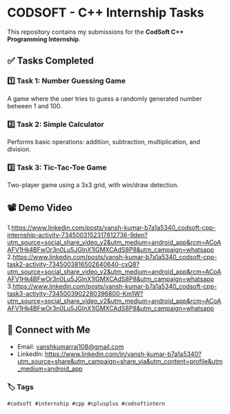 # CODSOFT - C++ Internship Tasks

This repository contains my submissions for the **CodSoft C++ Programming Internship**.


## ✅ Tasks Completed

### 1️⃣ Task 1: Number Guessing Game
A game where the user tries to guess a randomly generated number between 1 and 100.

### 2️⃣ Task 2: Simple Calculator
Performs basic operations: addition, subtraction, multiplication, and division.

### 3️⃣ Task 3: Tic-Tac-Toe Game
Two-player game using a 3x3 grid, with win/draw detection.

## 📽️ Demo Video
1.https://www.linkedin.com/posts/vansh-kumar-b7a1a5340_codsoft-cpp-internship-activity-7345003152317812736-9den?utm_source=social_share_video_v2&utm_medium=android_app&rcm=ACoAAFV1Hk4BFwOr3n0Lu5JGInX1lGMXCAdS8P8&utm_campaign=whatsapp
2.https://www.linkedin.com/posts/vansh-kumar-b7a1a5340_codsoft-cpp-task2-activity-7345003816502640640-cxQ8?utm_source=social_share_video_v2&utm_medium=android_app&rcm=ACoAAFV1Hk4BFwOr3n0Lu5JGInX1lGMXCAdS8P8&utm_campaign=whatsapp
3.https://www.linkedin.com/posts/vansh-kumar-b7a1a5340_codsoft-cpp-task3-activity-7345003902280396800-Km1W?utm_source=social_share_video_v2&utm_medium=android_app&rcm=ACoAAFV1Hk4BFwOr3n0Lu5JGInX1lGMXCAdS8P8&utm_campaign=whatsapp

## 📧 Connect with Me

- Email: vanshkumarraj108@gmail.com
- LinkedIn: https://www.linkedin.com/in/vansh-kumar-b7a1a5340?utm_source=share&utm_campaign=share_via&utm_content=profile&utm_medium=android_app

### 🏷️ Tags

`#codsoft #internship #cpp #cplusplus #codsoftintern`

